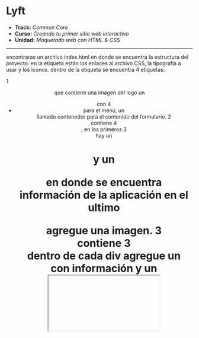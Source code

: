 # Lyft

* **Track:** _Common Core_
* **Curso:** _Creando tu primer sitio web interactivo_
* **Unidad:** _Maquetado web con HTML & CSS_

***

encontraras un archivo index.html en donde se encuentra la estructura del proyecto. 
en la etiqueta <head> están los enlaces al archivo CSS, la tipografía a usar y los iconos.
dentro de la etiqueta <body> se encuentra 4 etiquetas:

1 <header> que contiene una imagen del logo un <ul> con 4 <li> para el menú, un <div> llamado contenedor para el contenido del formulario. 
2 <main> contiene 4 <div>, en los primeros 3 <div> hay un <h1> y un <p> en donde se encuentra información de la aplicación en el ultimo <div> agregue una imagen.
3 <article> contiene 3 <div> dentro de cada div agregue un <div> con información y un <iframe> con un video sacado de YouTube.  
4 <footer> contiene 2 <div> :
 -primero se encuentran 4 <div>
    # primeros 3 se encuentra información. 
    # En el ultimo enlace imágenes de donde se puede descargar.
 -segundo hay un <div> son 4 <span> en donde se encuentran los iconos de redes sociales. 

5 Dentro del archivo CSS agregue las caracteristicas de cada etiqueta o clase que puse en HTML.
